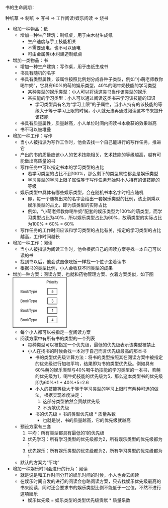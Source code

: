 书的生命周期：

种纸草 => 制纸 => 写书 => 工作阅读/娱乐阅读 => 烧书

* 增加一种物品：纸
    * 增加一种生产建筑：制纸桌，用于由木材生成纸
        * 生产速度与手工技能相关
        * 不需要通电，也不可以通电
        * 可由金属类/木材建造制纸桌
* 增加一类物品：书
    * 增加一种生产建筑：写作桌，用于由纸生成书
    * 书具有随机的名字
    * 书具有类型属性，该属性按照比例划分成各种子类型，例如“小萌老师教你喝牛奶”，它具有60%的萌的娱乐类型，40%的喝牛奶技能的学习类型
        * 某种类型的娱乐类型：小人可以将读这类书当作该类型的娱乐
        * 某技能的学习类型：小人可以通过阅读这类书来学习该技能的知识
            * 学习类型具有名为“学习上限”的子属性，当小人持有的该技能的等级大于等于学习上限的时候，小人就无法再通过阅读这本书来提升该技能
    * 书具有质量属性，质量越高，小人单位时间内阅读书本收获的效果越高
    * 书不可以被堆叠
* 增加一种工作：写作
    * 当小人被指派为写作工作时，他会去找一个自己能进行的写作任务，推进它
    * 产出的书的质量应该小人的艺术技能相关，艺术技能的等级越高，越有可能做出高质量的书
    * 写作任务中可以指定书本的学习类型的占比
        * 若学习类型的占比不到100%，那么剩下的类型属性都会是娱乐类型
        * 学习类型的学习上限子属性等于写作任务开始时小人持有的该技能的等级
    * 娱乐类型中具体有哪些娱乐类型，会在随机书本名字时相应随机
        * 即，每一个随机出来的名字会给出一套娱乐类型的比例，该比例乘以娱乐类型的占比，即为该类型的实际占比
        * 例如，“小萌老师教你喝牛奶”配套的娱乐类型为100%的萌类型，而学习类型占比为40%，所以娱乐类型占比为60%，故萌类型的实际占比为100% * 60% = 60%
    * 写作任务的工作时间应该和学习类型的占比有关，指定的学习类型的占比越高，工作时间越长
* 增加一种工作：阅读
    * 当小人被指派为阅读工作时，他会根据自己的阅读方案寻找一本自己可以读的书
    * 找到书以后，他会试图像吃饭一样找一个位子坐着读书
    * 根据书的类型比例，小人会收获不同类型的成果
* 增加一种方案：阅读方案，也就和药物管理方案、衣着方案类似，如下图
    ![](read_plan.png)
    * 每个小人都可以被指定一套阅读方案
    * 阅读方案中有所有书的类型的一个列表
        * 每种类型可以被指定一个优先级，最低的优先级表示该类型被禁止
        * 小人在找书的时候会找一本对于自己而言优先级最高的那本书
            * 书的类型优先级计算方法：将书的类型按照其在阅读方案中被指定的优先级进行加权平均，结果即为书的类型优先级。例如具有60%萌的娱乐类型与40%喝牛奶技能的学习类型的一本书，若萌的优先级为1，喝牛奶技能的优先级为5，那么这本类型书的优先级即为60%\*1 + 40%\*5=2.6
            * 小人的技能等级大于等于学习类型的学习上限时有两种可选的做法，根据实现难度决定：
                1. 这部分类型依然会贡献优先级
                2. 不贡献优先级
            * 书的优先级 = 书的类型优先级 * 质量系数
                * 也就是说，书的质量越高，它的优先级就越高
    * 预设方案有三套
        1. 平均：所有类型都具有最低的1的优先级
        2. 优先学习：所有学习类型的优先级都为2，所有娱乐类型的优先级都为1
        2. 优先娱乐：所有娱乐类型的优先级都为2，所有学习类型的优先级都为1
    * 默认的方案为“平均”
* 增加一种娱乐时间会进行的行为：阅读
    * 就是说是和工作时间分开的娱乐时间的时候，小人也会去阅读
    * 在娱乐时间自发的进行的阅读会忽略阅读方案，只去找娱乐优先级最高的书来阅读，同时还会要求书的娱乐类型比例不能低于一定值，不然不进行这项娱乐
        * 娱乐优先级 = 娱乐类型的类型优先级贡献 * 质量系数